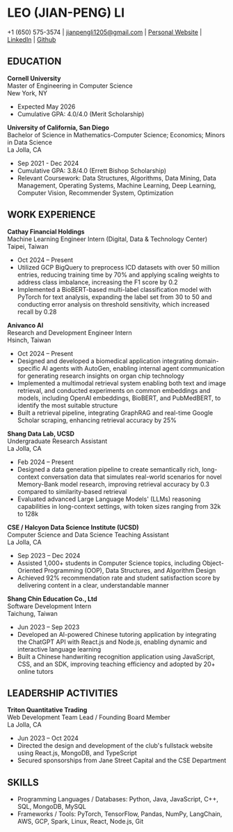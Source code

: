 # LEO (JIAN-PENG) LI
+1 (650) 575-3574 | jianpengli1205@gmail.com | [Personal Website](#) | [LinkedIn](#) | [Github](#)

## EDUCATION
**Cornell University**  
Master of Engineering in Computer Science  
New York, NY  
* Expected May 2026  
* Cumulative GPA: 4.0/4.0 (Merit Scholarship)  

**University of California, San Diego**  
Bachelor of Science in Mathematics-Computer Science; Economics; Minors in Data Science  
La Jolla, CA  
* Sep 2021 - Dec 2024  
* Cumulative GPA: 3.8/4.0 (Errett Bishop Scholarship)  
* Relevant Coursework: Data Structures, Algorithms, Data Mining, Data Management, Operating Systems, Machine Learning, Deep Learning, Computer Vision, Recommender System, Optimization  

## WORK EXPERIENCE
**Cathay Financial Holdings**  
Machine Learning Engineer Intern (Digital, Data & Technology Center)  
Taipei, Taiwan  
* Oct 2024 – Present  
* Utilized GCP BigQuery to preprocess ICD datasets with over 50 million entries, reducing training time by 70% and applying scaling weights to address class imbalance, increasing the F1 score by 0.2  
* Implemented a BioBERT-based multi-label classification model with PyTorch for text analysis, expanding the label set from 30 to 50 and conducting error analysis on threshold sensitivity, which increased recall by 0.28  

**Anivanco AI**  
Research and Development Engineer Intern  
Hsinch, Taiwan  
* Oct 2024 – Present  
* Designed and developed a biomedical application integrating domain-specific AI agents with AutoGen, enabling internal agent communication for generating research insights on organ chip technology  
* Implemented a multimodal retrieval system enabling both text and image retrieval, and conducted experiments on common embeddings and models, including OpenAI embeddings, BioBERT, and PubMedBERT, to identify the most suitable structure  
* Built a retrieval pipeline, integrating GraphRAG and real-time Google Scholar scraping, enhancing retrieval accuracy by 25%  

**Shang Data Lab, UCSD**  
Undergraduate Research Assistant  
La Jolla, CA  
* Feb 2024 – Present  
* Designed a data generation pipeline to create semantically rich, long-context conversation data that simulates real-world scenarios for novel Memory-Bank model research, improving retrieval accuracy by 0.3 compared to similarity-based retrieval  
* Evaluated advanced Large Language Models' (LLMs) reasoning capabilities in long-context settings, with token sizes ranging from 32k to 128k  

**CSE / Halcyon Data Science Institute (UCSD)**  
Computer Science and Data Science Teaching Assistant  
La Jolla, CA  
* Sep 2023 – Dec 2024  
* Assisted 1,000+ students in Computer Science topics, including Object-Oriented Programming (OOP), Data Structures, and Algorithm Design  
* Achieved 92% recommendation rate and student satisfaction score by delivering content in a clear, understandable manner  

**Shang Chin Education Co., Ltd**  
Software Development Intern  
Taichung, Taiwan  
* Jun 2023 – Sep 2023  
* Developed an AI-powered Chinese tutoring application by integrating the ChatGPT API with React.js and Node.js, enabling dynamic and interactive language learning  
* Built a Chinese handwriting recognition application using JavaScript, CSS, and an SDK, improving teaching efficiency and adopted by 20+ online tutors  

## LEADERSHIP ACTIVITIES
**Triton Quantitative Trading**  
Web Development Team Lead / Founding Board Member  
La Jolla, CA  
* Jun 2023 – Oct 2024  
* Directed the design and development of the club's fullstack website using React.js, MongoDB, and TypeScript  
* Secured sponsorships from Jane Street Capital and the CSE Department  

## SKILLS
* Programming Languages / Databases: Python, Java, JavaScript, C++, SQL, MongoDB, MySQL  
* Frameworks / Tools: PyTorch, TensorFlow, Pandas, NumPy, LangChain, AWS, GCP, Spark, Linux, React, Node.js, Git  